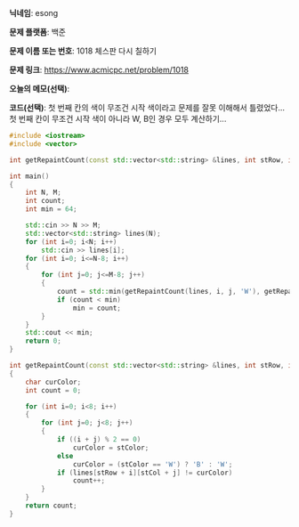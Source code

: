 **닉네임**: esong

**문제 플랫폼**: 백준

**문제 이름 또는 번호**: 1018 체스판 다시 칠하기

**문제 링크**: https://www.acmicpc.net/problem/1018

**오늘의 메모(선택)**:

**코드(선택)**: 첫 번째 칸의 색이 무조건 시작 색이라고 문제를 잘못 이해해서 틀렸었다... 
첫 번째 칸이 무조건 시작 색이 아니라 W, B인 경우 모두 계산하기...

```c++
#include <iostream>
#include <vector>

int	getRepaintCount(const std::vector<std::string> &lines, int stRow, int stCol, char stColor);

int	main()
{
	int N, M;
	int count;
	int min = 64;

	std::cin >> N >> M;
	std::vector<std::string> lines(N);
	for (int i=0; i<N; i++)
		std::cin >> lines[i];
	for (int i=0; i<=N-8; i++)
	{
		for (int j=0; j<=M-8; j++)
		{
			count = std::min(getRepaintCount(lines, i, j, 'W'), getRepaintCount(lines, i, j, 'B'));
			if (count < min)
				min = count;
		}
	}
	std::cout << min;
	return 0;
}

int	getRepaintCount(const std::vector<std::string> &lines, int stRow, int stCol, char stColor)
{
	char curColor;
	int count = 0;

	for (int i=0; i<8; i++)
	{
		for (int j=0; j<8; j++)
		{
			if ((i + j) % 2 == 0)
				curColor = stColor;
			else
				curColor = (stColor == 'W') ? 'B' : 'W';
			if (lines[stRow + i][stCol + j] != curColor)
				count++;
		}
	}
	return count;
}
```